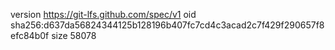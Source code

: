 version https://git-lfs.github.com/spec/v1
oid sha256:d637da56824344125b128196b407fc7cd4c3acad2c7f429f290657f8efc84b0f
size 58078
